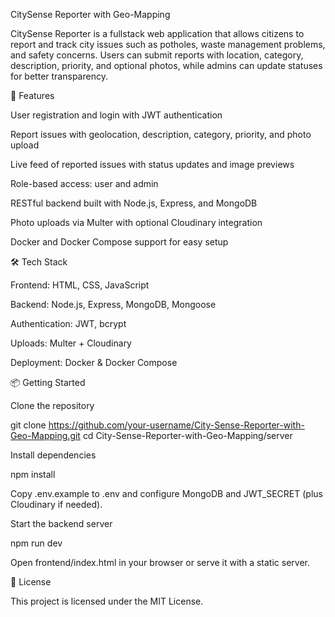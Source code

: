 CitySense Reporter with Geo-Mapping

CitySense Reporter is a fullstack web application that allows citizens to report and track city issues such as potholes, waste management problems, and safety concerns. Users can submit reports with location, category, description, priority, and optional photos, while admins can update statuses for better transparency.

🚀 Features

User registration and login with JWT authentication

Report issues with geolocation, description, category, priority, and photo upload

Live feed of reported issues with status updates and image previews

Role-based access: user and admin

RESTful backend built with Node.js, Express, and MongoDB

Photo uploads via Multer with optional Cloudinary integration

Docker and Docker Compose support for easy setup

🛠️ Tech Stack

Frontend: HTML, CSS, JavaScript

Backend: Node.js, Express, MongoDB, Mongoose

Authentication: JWT, bcrypt

Uploads: Multer + Cloudinary

Deployment: Docker & Docker Compose

📦 Getting Started

Clone the repository

git clone https://github.com/your-username/City-Sense-Reporter-with-Geo-Mapping.git
cd City-Sense-Reporter-with-Geo-Mapping/server


Install dependencies

npm install


Copy .env.example to .env and configure MongoDB and JWT_SECRET (plus Cloudinary if needed).

Start the backend server

npm run dev


Open frontend/index.html in your browser or serve it with a static server.

📌 License

This project is licensed under the MIT License.
